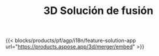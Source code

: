 ﻿---
title: 3D Solución de fusión 
weight: 7730
url: /es/merger
limit: 
description: Combinar FBX, OBJ, STL, DAE, GLTF y más en un solo archivo 3D en cualquier formato admitido
widgetUrl: "https://products.aspose.com/3d/merger/embed"
---
{{< blocks/products/pf/agp/i18n/feature-solution-app url="https://products.aspose.app/3d/merger/embed" >}} 
